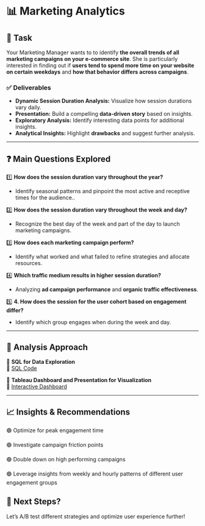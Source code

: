 # 📊 Marketing Analytics

## 📌 Task  
Your Marketing Manager wants to to identify **the overall trends of all marketing campaigns on your e-commerce site**. She is particularly interested in finding out if **users tend to spend more time on your website on certain weekdays** and **how that behavior differs across campaigns**. 
### ✅ Deliverables  
- **Dynamic Session Duration Analysis:** Visualize how session durations vary daily.  
- **Presentation:** Build a compelling **data-driven story** based on insights.  
- **Exploratory Analysis:** Identify interesting data points for additional insights.  
- **Analytical Insights:** Highlight **drawbacks** and suggest further analysis.  

---

## ❓ Main Questions Explored  

1️⃣ **How does the session duration vary throughout the year?**  
   - Identify seasonal patterns and pinpoint the most active and receptive times for the audience..  

2️⃣ **How does the session duration vary throughout the week and day?**  
   - Recognize the best day of the week and part of the day to launch marketing campaigns.  

3️⃣ **How does each marketing campaign perform?**  
   - Identify what worked and what failed to refine strategies and allocate resources.  

4️⃣ **Which traffic medium results in higher session duration?**  
   - Analyzing **ad campaign performance** and **organic traffic effectiveness**.  

5️⃣ **4. How does the session for the user cohort based on engagement differ?**  
   - Identify which group engages when during the week and day.

---

## 🔎 Analysis Approach  

📌 **SQL for Data Exploration**  
🔗 [SQL Code](https://console.cloud.google.com/bigquery?sq=278504805065:495de799826a454aa37f508268d8f9c5)

📌 **Tableau Dashboard and Presentation for Visualization**  
🔗 [Interactive Dashboard](https://public.tableau.com/app/profile/suja.manandhar/viz/Marketing_17467282043550/Dashboard1)

---

## 📈 Insights & Recommendations  

🟢 Optimize for peak engagement time 

🟢 Investigate campaign friction points
    
🟢 Double down on high performing campaigns

🟢 Leverage insights from weekly and hourly patterns of different user engagement groups


## 🚀 Next Steps? 
Let’s A/B test different strategies and optimize user experience further!  
